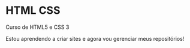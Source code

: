 # HTML CSS
 Curso de HTML5 e CSS 3

Estou aprendendo a criar sites e agora vou gerenciar meus repositórios!